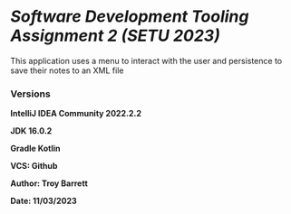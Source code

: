 # ***Software Development Tooling Assignment 2 (SETU 2023)***

This application uses a menu to interact with the user and persistence to save their notes to an XML file
### **Versions**

**IntelliJ IDEA Community 2022.2.2**

**JDK 16.0.2**

**Gradle Kotlin**

**VCS: Github**

**Author: Troy Barrett**

**Date: 11/03/2023**